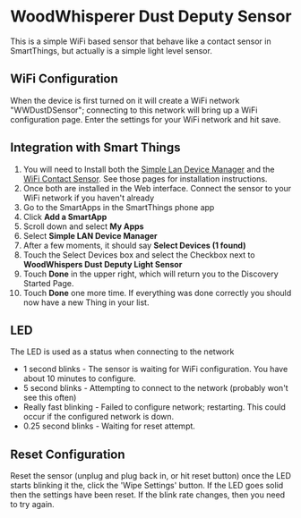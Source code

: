 # WoodWhisperer Dust Deputy Sensor
This is a simple WiFi based sensor that behave like a contact sensor in SmartThings, but actually is a simple light level sensor.


## WiFi Configuration
When the device is first turned on it will create a WiFi network "WWDustDSensor"; connecting to this network
will bring up a WiFi configuration page. Enter the settings for your WiFi network and hit save.

## Integration with Smart Things
1. You will need to Install both the [Simple Lan Device Manager](../smartapps/r3dey3/simple-lan-device-manager.src) and the 
[WiFi Contact Sensor](../devicetypes/r3dey3/wifi-contact-sensor.src). See those pages for installation instructions.
1. Once both are installed in the Web interface. Connect the sensor to your WiFi network if you haven't already
1. Go to the SmartApps in the SmartThings phone app
1. Click **Add a SmartApp**
1. Scroll down and select **My Apps**
1. Select **Simple LAN Device Manager**
1. After a few moments, it should say **Select Devices (1 found)**
1. Touch the Select Devices box and select the Checkbox next to **WoodWhispers Dust Deputy Light Sensor**
1. Touch **Done** in the upper right, which will return you to the Discovery Started Page.
1. Touch **Done** one more time. If everything was done correctly you should now have a new Thing in your list.

## LED
The LED is used as a status when connecting to the network
* 1 second blinks - The sensor is waiting for WiFi configuration. You have about 10 minutes to configure.
* 5 second blinks - Attempting to connect to the network (probably won't see this often)
* Really fast blinking - Failed to configure network; restarting. This could occur if the configured network is down.
* 0.25 second blinks - Waiting for reset attempt.


## Reset Configuration
Reset the sensor (unplug and plug back in, or hit reset button) once the LED starts blinking it the, click the 'Wipe Settings' button. If the LED goes solid then the settings have been reset. If the blink rate changes, then you need to try again.
